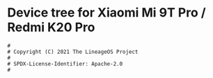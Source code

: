 # Device tree for Xiaomi Mi 9T Pro / Redmi K20 Pro

```
#
# Copyright (C) 2021 The LineageOS Project
#
# SPDX-License-Identifier: Apache-2.0
#
```
